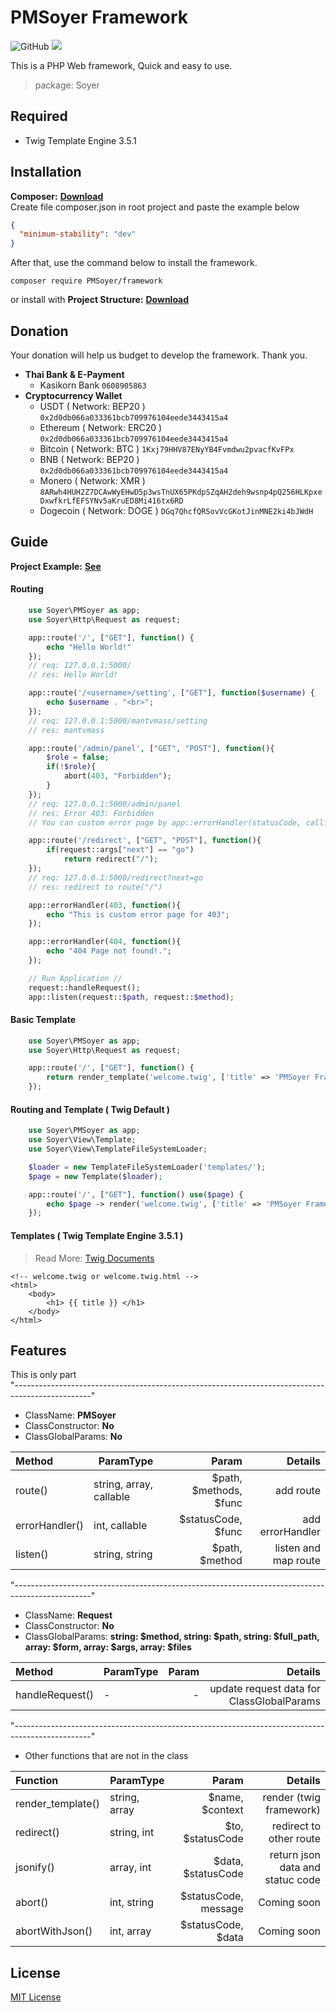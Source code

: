# PMSoyer Framework
![GitHub](https://img.shields.io/github/license/mantvmass/PMSoyer)
<img src="https://img.shields.io/badge/PHP-7.4.30-blue">


This is a PHP Web framework, Quick and easy to use.

> package: Soyer

## Required
- Twig Template Engine 3.5.1

## Installation
**Composer:** [**Download**](https://getcomposer.org/download/)  
Create file composer.json in root project and paste the example below
```json
{
  "minimum-stability": "dev"
}
```
After that, use the command below to install the framework.
```shell
composer require PMSoyer/framework
```
or install with **Project Structure:** [**Download**](https://github.com/mantvmass/auduct/archive/refs/heads/main.zip) 

## Donation
Your donation will help us budget to develop the framework. Thank you.
- **Thai Bank & E-Payment**
  - Kasikorn Bank ```0608905863```
- **Cryptocurrency Wallet**
  - USDT ( Network: BEP20 ) ```0x2d0db066a033361bcb709976104eede3443415a4```
  - Ethereum ( Network: ERC20 ) ```0x2d0db066a033361bcb709976104eede3443415a4```
  - Bitcoin ( Network: BTC ) ```1Kxj79HHV87ENyYB4Fvmdwu2pvacfKvFPx```
  - BNB ( Network: BEP20 ) ```0x2d0db066a033361bcb709976104eede3443415a4```
  - Monero ( Network: XMR ) ```8ARwh4HUH2Z7DCAwWyEHwD5p3wsTnUX65PKdpSZqAH2deh9wsnp4pQ256HLKpxeDxwfkrLfEFSYNv5aKruED8Mi416tx6RD```
  - Dogecoin ( Network: DOGE ) ```DGq7QhcfQRSovVcGKotJinMNE2ki4bJWdH```
  
## Guide 
 
**Project Example:** [**See**](https://github.com/mantvmass/auduct)

#### Routing
```php
    use Soyer\PMSoyer as app;
    use Soyer\Http\Request as request;

    app::route('/', ["GET"], function() {
        echo "Hello World!"
    });
    // req: 127.0.0.1:5000/
    // res: Hello World!

    app::route('/<username>/setting', ["GET"], function($username) {
        echo $username . "<br>";
    });
    // req: 127.0.0.1:5000/mantvmass/setting
    // res: mantvmass

    app::route('/admin/panel', ["GET", "POST"], function(){
        $role = false;
        if(!$role){
            abort(403, "Forbidden");
        }
    });
    // req: 127.0.0.1:5000/admin/panel
    // res: Error 403: Forbidden
    // You can custom error page by app::errorHandler(statusCode, callfunction)

	app::route('/redirect', ["GET", "POST"], function(){
        if(request::args["next"] == "go")
            return redirect("/");
    });
    // req: 127.0.0.1:5000/redirect?next=go
    // res: redirect to route("/")

    app::errorHandler(403, function(){
        echo "This is custom error page for 403"; 
    });

    app::errorHandler(404, function(){
        echo "404 Page not found!."; 
    });

    // Run Application //
    request::handleRequest();
    app::listen(request::$path, request::$method);
```

#### Basic Template
```php
    use Soyer\PMSoyer as app;
    use Soyer\Http\Request as request;

    app::route('/', ["GET"], function() {
        return render_template('welcome.twig', ['title' => 'PMSoyer Framework']);
    });
```

#### Routing and Template ( Twig Default )
```php
    use Soyer\PMSoyer as app;
    use Soyer\View\Template;
    use Soyer\View\TemplateFileSystemLoader;

    $loader = new TemplateFileSystemLoader('templates/');
    $page = new Template($loader);

    app::route('/', ["GET"], function() use($page) {
        echo $page -> render('welcome.twig', ['title' => 'PMSoyer Framework']);
    });
```

#### Templates (  Twig Template Engine 3.5.1 )
> Read More: [Twig Documents](https://twig.symfony.com/doc/3.x/)
```twig
<!-- welcome.twig or welcome.twig.html -->
<html>
    <body>
        <h1> {{ title }} </h1>
    </body>
</html>
```

## Features
This is only part  
"-------------------------------------------------------------------------------------------------"
- ClassName: **PMSoyer**
- ClassConstructor: **No**
- ClassGlobalParams: **No**

|      Method         |           ParamType         |           Param              |  Details                   |
|     :--------       |           --------          |         ---------:           |  ---------:                |
|      route()        |   string, array, callable   |   $path, $methods, $func     |  add route                 |
|   errorHandler()    |        int, callable        |     $statusCode, $func       |  add errorHandler          |
|      listen()       |        string, string       |        $path, $method        |  listen and map route      |

"-------------------------------------------------------------------------------------------------"
- ClassName: **Request**
- ClassConstructor: **No**
- ClassGlobalParams: **string: $method, string: $path, string: $full_path, array: $form, array: $args, array: $files**

|      Method         |           ParamType         |           Param              |  Details                                   |
|     :--------       |           --------          |         ---------:           |  ---------:                                |
|   handleRequest()   |               -             |              -               |  update request data for ClassGlobalParams |

"-------------------------------------------------------------------------------------------------"

- Other functions that are not in the class

|      Function       |           ParamType         |           Param              |  Details                          |
|     :--------       |           --------          |         ---------:           |  ---------:                       |
|  render_template()  |         string, array       |       $name, $context        |  render (twig framework)          |
|     redirect()      |          string, int        |      $to, $statusCode        |  redirect to other route          |
|     jsonify()       |          array, int         |      $data, $statusCode      |  return json data and statuc code |
|      abort()        |          int, string        |    $statusCode, message      |  Coming soon |
|   abortWithJson()   |           int, array        |      $statusCode, $data      |  Coming soon |


## License
[MIT License](https://github.com/mantvmass/PMSoyer/blob/main/LICENSE)
